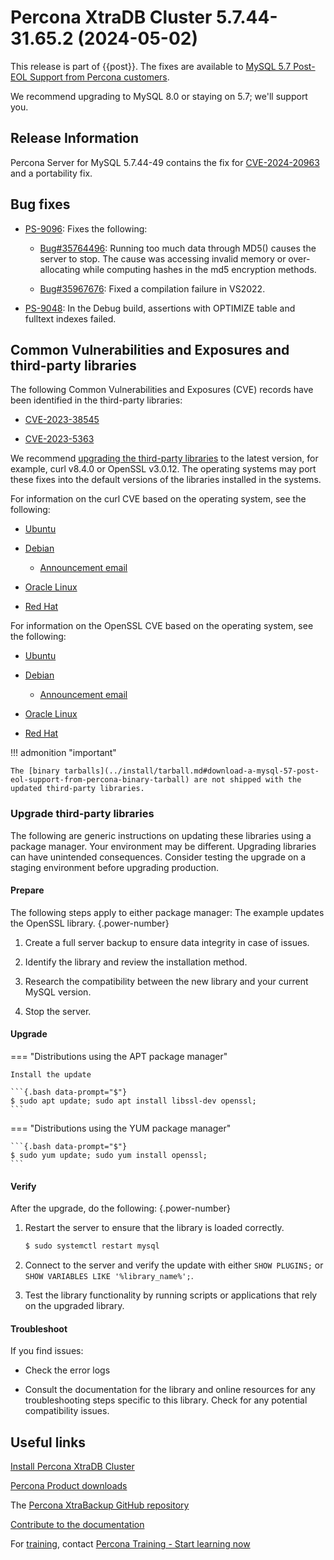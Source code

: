 # Percona XtraDB Cluster 5.7.44-31.65.2 (2024-05-02)

This release is part of {{post}}. The fixes are available to [MySQL 5.7 Post-EOL Support from Percona customers].

We recommend upgrading to MySQL 8.0 or staying on 5.7; we'll support you.

## Release Information

Percona Server for MySQL 5.7.44-49 contains the fix for [CVE-2024-20963] and a portability fix.

## Bug fixes

* [PS-9096]: Fixes the following:

    * [Bug#35764496]: Running too much data through MD5() causes the server to stop. The cause was accessing invalid memory or over-allocating while computing hashes in the md5 encryption methods.

    * [Bug#35967676]: Fixed a compilation failure in VS2022.

* [PS-9048]: In the Debug build, assertions with OPTIMIZE table and fulltext indexes failed.

## Common Vulnerabilities and Exposures and third-party libraries

The following Common Vulnerabilities and Exposures (CVE) records have been identified in the third-party libraries:

  * [CVE-2023-38545]

  * [CVE-2023-5363]

We recommend [upgrading the third-party libraries] to the latest version, for example, curl v8.4.0 or OpenSSL v3.0.12.  The operating systems may port these fixes into the default versions of the libraries installed in the systems. 

For information on the curl CVE based on the operating system, see the following:

* [Ubuntu](https://ubuntu.com/security/notices/USN-6429-1)

* [Debian](https://security-tracker.debian.org/tracker/CVE-2023-38545)

    * [Announcement email](https://lists.debian.org/debian-security-announce/2023/msg00216.html)

* [Oracle Linux](https://linux.oracle.com/errata/ELSA-2023-5763.html)

* [Red Hat](https://access.redhat.com/errata/RHSA-2023:6745)

For information on the OpenSSL CVE based on the operating system, see the following:

* [Ubuntu](https://ubuntu.com/security/notices/USN-6450-1)

* [Debian](https://security-tracker.debian.org/tracker/CVE-2023-5363)

    * [Announcement email](https://lists.debian.org/debian-security-announce/2023/msg00228.html)

* [Oracle Linux](https://linux.oracle.com/errata/ELSA-2024-0310.html)

* [Red Hat](https://access.redhat.com/errata/RHSA-2024:0310)


!!! admonition "important"

    The [binary tarballs](../install/tarball.md#download-a-mysql-57-post-eol-support-from-percona-binary-tarball) are not shipped with the updated third-party libraries.

### Upgrade third-party libraries

The following are generic instructions on updating these libraries using a package manager. Your environment may be different. Upgrading libraries can have unintended consequences. Consider testing the upgrade on a staging environment before upgrading production.

#### Prepare

The following steps apply to either package manager: The example updates the OpenSSL library.
{.power-number}

1. Create a full server backup to ensure data integrity in case of issues.

2. Identify the library and review the installation method.

3. Research the compatibility between the new library and your current MySQL version.

2. Stop the server.

#### Upgrade

=== "Distributions using the APT package manager"

    Install the update

    ```{.bash data-prompt="$"}
    $ sudo apt update; sudo apt install libssl-dev openssl;
    ```


=== "Distributions using the YUM package manager"

    ```{.bash data-prompt="$"}
    $ sudo yum update; sudo yum install openssl;
    ```

#### Verify

After the upgrade, do the following:
{.power-number}

1. Restart the server to ensure that the library is loaded correctly.

    ```{.bash data-prompt="$"}
    $ sudo systemctl restart mysql
    ```

5. Connect to the server and verify the update with either `SHOW PLUGINS;` or `SHOW VARIABLES LIKE '%library_name%';`.

6. Test the library functionality by running scripts or applications that rely on the upgraded library.

#### Troubleshoot

If you find issues:

* Check the error logs

* Consult the documentation for the library and online resources for any troubleshooting steps specific to this library. Check for any potential compatibility issues.

## Useful links

[Install Percona XtraDB Cluster](https://www.percona.com/doc/percona-xtradb-cluster/5.7/install/index.html)

[Percona Product downloads](https://www.percona.com/downloads)

The [Percona XtraBackup GitHub repository](https://github.com/percona/percona-xtradb-cluster)

[Contribute to the documentation](https://github.com/percona/pxc-docs/blob/8.0/contributing.md)

For [training](https://www.percona.com/training), contact [Percona Training - Start learning now](https://learn.percona.com/contact-me)


[upgrade to MySQL 8.0 or stay on 5.7; we'll support you]: https://www.percona.com/navigating-mysql-5-7-end-of-life

[PS-9096]: https://perconadev.atlassian.net/browse/PS-9096

[Bug#35764496]: https://github.com/mysql/mysql-server/commit/fc8b390e7bf

[Bug#35967676]: https://github.com/mysql/mysql-server/commit/4611cc258e3

[Ubuntu 22.04 LTS]: https://launchpad.net/ubuntu/+source/openssl/3.0.2-0ubuntu1.12

[Debian 12]: https://lists.debian.org/debian-security-announce/2023/msg00228.html

[CVE-2023-38545]: https://curl.se/docs/CVE-2023-38545.html

[CVE-2023-5363]: https://www.openssl.org/news/vulnerabilities.html#CVE-2023-5363

[CVE-2024-20963]: https://nvd.nist.gov/vuln/detail/CVE-2024-20963

[upgrading the third-party libraries]: #upgrade-third-party-libraries

[MySQL 5.7 Post-EOL Support from Percona customers]: https://www.percona.com/post-mysql-5-7-eol-support

[build this release from source]: ../installation/git-source-tree.md

[PS-9048]: https://perconadev.atlassian.net/browse/PS-9048 

[Oracle Linux 9]: https://linux.oracle.com/errata/ELSA-2024-0310.html.